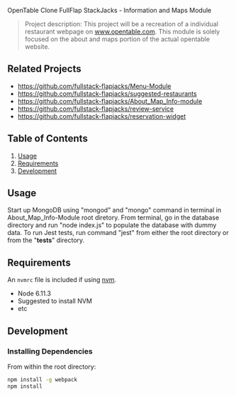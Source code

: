 OpenTable Clone FullFlap StackJacks - Information and Maps Module

> Project description:
This project will be a recreation of a individual restaurant webpage on www.opentable.com.
This module is solely focused on the about and maps portion of the actual opentable website.

## Related Projects

  - https://github.com/fullstack-flapjacks/Menu-Module
  - https://github.com/fullstack-flapjacks/suggested-restaurants
  - https://github.com/fullstack-flapjacks/About_Map_Info-module
  - https://github.com/fullstack-flapjacks/review-service
  - https://github.com/fullstack-flapjacks/reservation-widget

## Table of Contents

1. [Usage](#Usage)
1. [Requirements](#requirements)
1. [Development](#development)

## Usage

Start up MongoDB using "mongod" and "mongo" command in terminal in About_Map_Info-Module root diretory.
From terminal, go in the database directory and run "node index.js" to populate the database with dummy data.
To run Jest tests, run command "jest" from either the root directory or from the "__tests__" directory. 



## Requirements

An `nvmrc` file is included if using [nvm](https://github.com/creationix/nvm).

- Node 6.11.3
- Suggested to install NVM
- etc

## Development

### Installing Dependencies

From within the root directory:

```sh
npm install -g webpack
npm install
```

